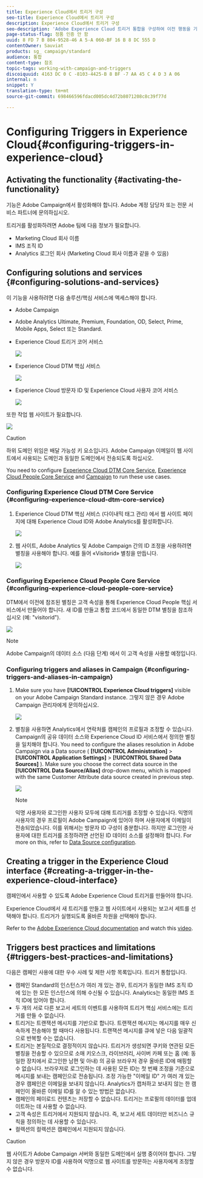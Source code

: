 ```yaml
---
title: Experience Cloud에서 트리거 구성
seo-title: Experience Cloud에서 트리거 구성
description: Experience Cloud에서 트리거 구성
seo-description: 'Adobe Experience Cloud 트리거 통합을 구성하여 이전 행동을 기반으로 고객에게 개인화된 전달 전송을 시작하는 방법을 살펴볼 수 있습니다. '
page-status-flag: 정품 인증 안 함
uuid: 8 FD 7 B 804-9528-46 A 5-A 060-BF 16 B 8 DC 555 D
contentOwner: Sauviat
products: sg_ campaign/standard
audience: 통합
content-type: 참조
topic-tags: working-with-campaign-and-triggers
discoiquuid: 4163 DC 0 C -8103-4425-B 8 BF -7 AA 45 C 4 D 3 A 06
internal: n
snippet: Y
translation-type: tm+mt
source-git-commit: 698466596fdacd005dc4d72b8071208c8c39f77d

---
```



# Configuring Triggers in Experience Cloud{#configuring-triggers-in-experience-cloud}

## Activating the functionality {#activating-the-functionality}

기능은 Adobe Campaign에서 활성화해야 합니다. Adobe 계정 담당자 또는 전문 서비스 파트너에 문의하십시오.

트리거를 활성화하려면 Adobe 팀에 다음 정보가 필요합니다.

* Marketing Cloud 회사 이름
* IMS 조직 ID
* Analytics 로그인 회사 (Marketing Cloud 회사 이름과 같을 수 있음)

## Configuring solutions and services {#configuring-solutions-and-services}

이 기능을 사용하려면 다음 솔루션/핵심 서비스에 액세스해야 합니다.

* Adobe Campaign
* Adobe Analytics Ultimate, Premium, Foundation, OD, Select, Prime, Mobile Apps, Select 또는 Standard.
* Experience Cloud 트리거 코어 서비스

   ![](assets/trigger_uc_prereq_1.png)

* Experience Cloud DTM 핵심 서비스

   ![](assets/trigger_uc_prereq_2.png)

* Experience Cloud 방문자 ID 및 Experience Cloud 사용자 코어 서비스

   ![](assets/trigger_uc_prereq_3.png)

또한 작업 웹 사이트가 필요합니다.

![](assets/trigger_uc_prereq_4.png)

>[!CAUTION]
>
>하위 도메인 위임은 배달 가능성 키 요소입니다. Adobe Campaign 이메일이 웹 사이트에서 사용되는 도메인과 동일한 도메인에서 전송되도록 하십시오.

You need to configure [Experience Cloud DTM Core Service](../../integrating/using/configuring-triggers-in-experience-cloud.md#configuring-experience-cloud-dtm-core-service), [Experience Cloud People Core Service](../../integrating/using/configuring-triggers-in-experience-cloud.md#configuring-experience-cloud-people-core-service) and [Campaign](../../integrating/using/configuring-triggers-in-experience-cloud.md#configuring-triggers-and-aliases-in-campaign) to run these use cases.

### Configuring Experience Cloud DTM Core Service {#configuring-experience-cloud-dtm-core-service}

1. Experience Cloud DTM 핵심 서비스 (다이내믹 태그 관리) 에서 웹 사이트 페이지에 대해 Experience Cloud ID와 Adobe Analytics를 활성화합니다.

   ![](assets/trigger_uc_conf_1.png)

1. 웹 사이트, Adobe Analytics 및 Adobe Campaign 간의 ID 조정을 사용하려면 별칭을 사용해야 합니다. 예를 들어 «Visitorid» 별칭을 만듭니다.

   ![](assets/trigger_uc_conf_2.png)

### Configuring Experience Cloud People Core Service {#configuring-experience-cloud-people-core-service}

DTM에서 이전에 참조된 별칭은 고객 속성을 통해 Experience Cloud People 핵심 서비스에서 만들어야 합니다. 새 ID를 만들고 통합 코드에서 동일한 DTM 별칭을 참조하십시오 (예: "visitorid").

![](assets/trigger_uc_conf_3.png)

>[!NOTE]
>
>Adobe Campaign의 데이터 소스 (다음 단계) 에서 이 고객 속성을 사용할 예정입니다.

### Configuring triggers and aliases in Campaign {#configuring-triggers-and-aliases-in-campaign}

1. Make sure you have **[!UICONTROL Experience Cloud triggers]** visible on your Adobe Campaign Standard instance. 그렇지 않은 경우 Adobe Campaign 관리자에게 문의하십시오.

   ![](assets/remarketing_1.png)

1. 별칭을 사용하면 Analytics에서 연락처를 캠페인의 프로필과 조정할 수 있습니다. Campaign의 공유 데이터 소스와 Experience Cloud ID 서비스에서 정의한 별칭을 일치해야 합니다. You need to configure the aliases resolution in Adobe Campaign via a Data source ( **[!UICONTROL Administration]** &gt; **[!UICONTROL Application Settings]** &gt; **[!UICONTROL Shared Data Sources]** ). Make sure you choose the correct data source in the **[!UICONTROL Data Source/Alias]** drop-down menu, which is mapped with the same Customer Attribute data source created in previous step.

   ![](assets/trigger_uc_conf_5.png)

   >[!NOTE]
   >
   >익명 사용자와 로그인한 사용자 모두에 대해 트리거를 조정할 수 있습니다. 익명의 사용자의 경우 프로필이 Adobe Campaign에 있어야 하며 사용자에게 이메일이 전송되었습니다. 이를 위해서는 방문자 ID 구성이 충분합니다. 하지만 로그인한 사용자에 대한 트리거를 조정하려면 선언된 ID 데이터 소스를 설정해야 합니다. For more on this, refer to [Data Source configuration](../../integrating/using/provisioning-and-configuring-integration-with-audience-manager-or-people-core-service.md#step-2--configure-the-data-sources).

## Creating a trigger in the Experience Cloud interface {#creating-a-trigger-in-the-experience-cloud-interface}

캠페인에서 사용할 수 있도록 Adobe Experience Cloud 트리거를 만들어야 합니다.

Experience Cloud에서 새 트리거를 만들고 웹 사이트에서 사용되는 보고서 세트를 선택해야 합니다. 트리거가 실행되도록 올바른 차원을 선택해야 합니다.

Refer to the [Adobe Experience Cloud documentation](https://marketing.adobe.com/resources/help/en_US/mcloud/triggers.html) and watch this [video](https://helpx.adobe.com/marketing-cloud/how-to/email-marketing.html#step-two).

## Triggers best practices and limitations {#triggers-best-practices-and-limitations}

다음은 캠페인 사용에 대한 우수 사례 및 제한 사항 목록입니다. 트리거 통합입니다.

* 캠페인 Standard의 인스턴스가 여러 개 있는 경우, 트리거가 동일한 IMS 조직 ID에 있는 한 모든 인스턴스에 의해 수신될 수 있습니다. Analytics는 동일한 IMS 조직 ID에 있어야 합니다.
* 두 개의 서로 다른 보고서 세트의 이벤트를 사용하여 트리거 핵심 서비스에는 트리거를 만들 수 없습니다.
* 트리거는 트랜잭션 메시지를 기반으로 합니다. 트랜잭션 메시지는 메시지를 매우 신속하게 전송해야 할 때마다 사용됩니다. 트랜잭션 메시지를 큐에 넣은 다음 일괄적으로 반복할 수는 없습니다.
* 트리거는 본질적으로 결정적이지 않습니다. 트리거가 생성되면 쿠키와 연관된 모든 별칭을 전송할 수 있으므로 소매 키오스크, 라이브러리, 사이버 카페 또는 홈 (예: 동일한 장치에서 로그인한 남편 및 아내) 의 공유 브라우저 경우 올바른 ID에 매핑할 수 없습니다. 브라우저로 로그인하는 데 사용된 모든 ID는 첫 번째 조정을 기준으로 메시지를 보내는 캠페인으로 전송됩니다. 조정 가능한 "이메일 ID" 가 여러 개 있는 경우 캠페인은 이메일을 보내지 않습니다. Analytics가 캡처하고 보내지 않는 한 캠페인이 올바른 이메일 ID를 알 수 있는 방법은 없습니다.
* 캠페인의 페이로드 컨텐츠는 저장할 수 없습니다. 트리거는 프로필의 데이터를 업데이트하는 데 사용할 수 없습니다.
* 고객 속성은 트리거에서 지원되지 않습니다. 즉, 보고서 세트 데이터만 비즈니스 규칙을 정의하는 데 사용할 수 있습니다.
* 컬렉션의 컬렉션은 캠페인에서 지원되지 않습니다.

>[!CAUTION]
>
>웹 사이트가 Adobe Campaign 서버와 동일한 도메인에서 실행 중이어야 합니다. 그렇지 않은 경우 방문자 ID를 사용하여 익명으로 웹 사이트를 방문하는 사용자에게 조정할 수 없습니다.

